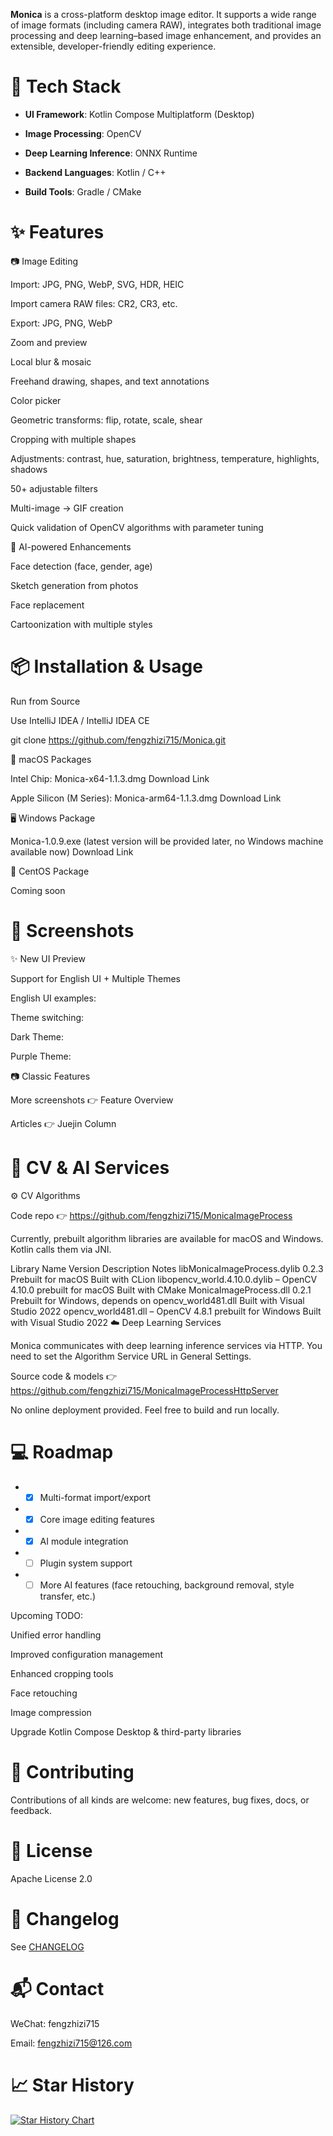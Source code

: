 **Monica** is a cross-platform desktop image editor.
It supports a wide range of image formats (including camera RAW), integrates both traditional image processing and deep learning–based image enhancement, and provides an extensible, developer-friendly editing experience.

# 🧪 Tech Stack

* **UI Framework**: Kotlin Compose Multiplatform (Desktop)

* **Image Processing**: OpenCV

* **Deep Learning Inference**: ONNX Runtime

* **Backend Languages**: Kotlin / C++

* **Build Tools**: Gradle / CMake

# ✨ Features
📷 Image Editing

Import: JPG, PNG, WebP, SVG, HDR, HEIC

Import camera RAW files: CR2, CR3, etc.

Export: JPG, PNG, WebP

Zoom and preview

Local blur & mosaic

Freehand drawing, shapes, and text annotations

Color picker

Geometric transforms: flip, rotate, scale, shear

Cropping with multiple shapes

Adjustments: contrast, hue, saturation, brightness, temperature, highlights, shadows

50+ adjustable filters

Multi-image → GIF creation

Quick validation of OpenCV algorithms with parameter tuning

🤖 AI-powered Enhancements

Face detection (face, gender, age)

Sketch generation from photos

Face replacement

Cartoonization with multiple styles

# 📦 Installation & Usage
Run from Source

Use IntelliJ IDEA / IntelliJ IDEA CE

git clone https://github.com/fengzhizi715/Monica.git

🍎 macOS Packages

Intel Chip:
Monica-x64-1.1.3.dmg
Download Link

Apple Silicon (M Series):
Monica-arm64-1.1.3.dmg
Download Link

🖥 Windows Package

Monica-1.0.9.exe (latest version will be provided later, no Windows machine available now)
Download Link

🐧 CentOS Package

Coming soon

# 📸 Screenshots
✨ New UI Preview

Support for English UI + Multiple Themes

English UI examples:




Theme switching:


Dark Theme:


Purple Theme:


📷 Classic Features










More screenshots 👉 Feature Overview

Articles 👉 Juejin Column

# 📁 CV & AI Services
⚙️ CV Algorithms

Code repo 👉 https://github.com/fengzhizi715/MonicaImageProcess

Currently, prebuilt algorithm libraries are available for macOS and Windows. Kotlin calls them via JNI.

Library Name	Version	Description	Notes
libMonicaImageProcess.dylib	0.2.3	Prebuilt for macOS	Built with CLion
libopencv_world.4.10.0.dylib	–	OpenCV 4.10.0 prebuilt for macOS	Built with CMake
MonicaImageProcess.dll	0.2.1	Prebuilt for Windows, depends on opencv_world481.dll	Built with Visual Studio 2022
opencv_world481.dll	–	OpenCV 4.8.1 prebuilt for Windows	Built with Visual Studio 2022
☁️ Deep Learning Services

Monica communicates with deep learning inference services via HTTP.
You need to set the Algorithm Service URL in General Settings.

Source code & models 👉 https://github.com/fengzhizi715/MonicaImageProcessHttpServer

No online deployment provided. Feel free to build and run locally.

# 💻 Roadmap

* - [x] Multi-format import/export
* - [x] Core image editing features
* - [x] AI module integration
* - [ ] Plugin system support
* - [ ] More AI features (face retouching, background removal, style transfer, etc.)

Upcoming TODO:

Unified error handling

Improved configuration management

Enhanced cropping tools

Face retouching

Image compression

Upgrade Kotlin Compose Desktop & third-party libraries

# 🤝 Contributing

Contributions of all kinds are welcome: new features, bug fixes, docs, or feedback.

# 📄 License

Apache License 2.0

# 📝 Changelog

See [CHANGELOG](CHANGELOG.md)

# 📬 Contact

WeChat: fengzhizi715

Email: fengzhizi715@126.com

# 📈 Star History

[![Star History Chart](https://api.star-history.com/svg?repos=fengzhizi715/Monica&type=Date)](https://star-history.com/#fengzhizi715/Monica&Date)